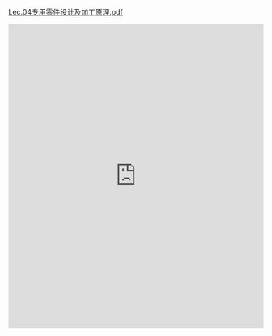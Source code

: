 [Lec.04专用零件设计及加工原理.pdf](Lec.04专用零件设计及加工原理.pdf)

  <iframe src="https://docs.google.com/viewer?url=https://github.com/Kinlauu/Kinlauu/raw/main/docs/RM/PPT/Lec.04专用零件设计及加工原理.pdf&embedded=true" style="width:100%; height:600px;" frameborder="0"></iframe>
